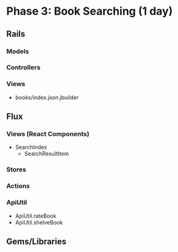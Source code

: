 # Phase 3: Book Searching (1 day)

## Rails
### Models

### Controllers

### Views
* books/index.json.jbuilder

## Flux
### Views (React Components)
* SearchIndex
  - SearchResultItem

### Stores

### Actions

### ApiUtil
* ApiUtil.rateBook
* ApiUtil.shelveBook

## Gems/Libraries
